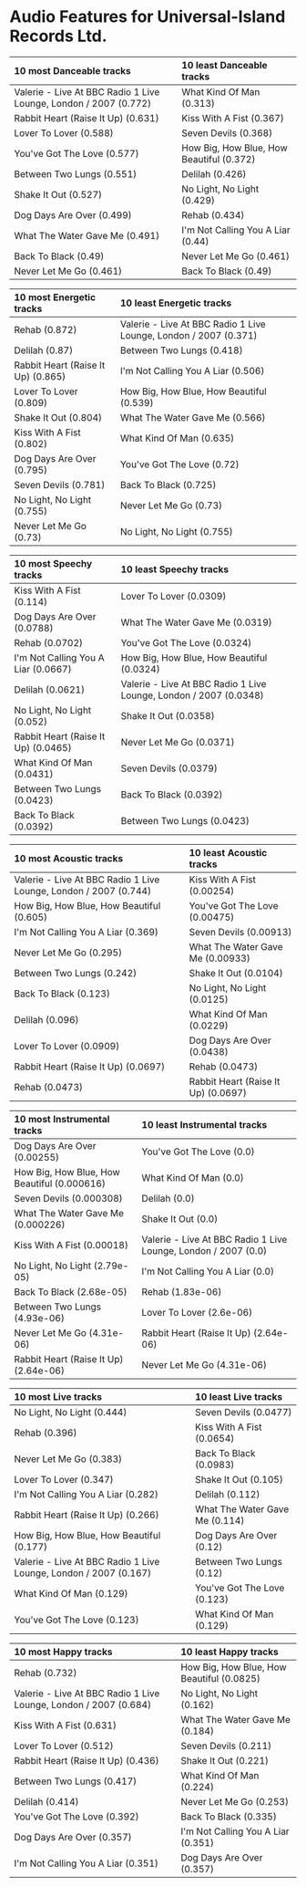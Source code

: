 # Audio Features for Universal-Island Records Ltd.
| 10 most Danceable tracks | 10 least Danceable tracks |
|:---|:---|
| Valerie - Live At BBC Radio 1 Live Lounge, London / 2007 (0.772) | What Kind Of Man (0.313) |
| Rabbit Heart (Raise It Up) (0.631) | Kiss With A Fist (0.367) |
| Lover To Lover (0.588) | Seven Devils (0.368) |
| You've Got The Love (0.577) | How Big, How Blue, How Beautiful (0.372) |
| Between Two Lungs (0.551) | Delilah (0.426) |
| Shake It Out (0.527) | No Light, No Light (0.429) |
| Dog Days Are Over (0.499) | Rehab (0.434) |
| What The Water Gave Me (0.491) | I'm Not Calling You A Liar (0.44) |
| Back To Black (0.49) | Never Let Me Go (0.461) |
| Never Let Me Go (0.461) | Back To Black (0.49) |

| 10 most Energetic tracks | 10 least Energetic tracks |
|:---|:---|
| Rehab (0.872) | Valerie - Live At BBC Radio 1 Live Lounge, London / 2007 (0.371) |
| Delilah (0.87) | Between Two Lungs (0.418) |
| Rabbit Heart (Raise It Up) (0.865) | I'm Not Calling You A Liar (0.506) |
| Lover To Lover (0.809) | How Big, How Blue, How Beautiful (0.539) |
| Shake It Out (0.804) | What The Water Gave Me (0.566) |
| Kiss With A Fist (0.802) | What Kind Of Man (0.635) |
| Dog Days Are Over (0.795) | You've Got The Love (0.72) |
| Seven Devils (0.781) | Back To Black (0.725) |
| No Light, No Light (0.755) | Never Let Me Go (0.73) |
| Never Let Me Go (0.73) | No Light, No Light (0.755) |

| 10 most Speechy tracks | 10 least Speechy tracks |
|:---|:---|
| Kiss With A Fist (0.114) | Lover To Lover (0.0309) |
| Dog Days Are Over (0.0788) | What The Water Gave Me (0.0319) |
| Rehab (0.0702) | You've Got The Love (0.0324) |
| I'm Not Calling You A Liar (0.0667) | How Big, How Blue, How Beautiful (0.0324) |
| Delilah (0.0621) | Valerie - Live At BBC Radio 1 Live Lounge, London / 2007 (0.0348) |
| No Light, No Light (0.052) | Shake It Out (0.0358) |
| Rabbit Heart (Raise It Up) (0.0465) | Never Let Me Go (0.0371) |
| What Kind Of Man (0.0431) | Seven Devils (0.0379) |
| Between Two Lungs (0.0423) | Back To Black (0.0392) |
| Back To Black (0.0392) | Between Two Lungs (0.0423) |

| 10 most Acoustic tracks | 10 least Acoustic tracks |
|:---|:---|
| Valerie - Live At BBC Radio 1 Live Lounge, London / 2007 (0.744) | Kiss With A Fist (0.00254) |
| How Big, How Blue, How Beautiful (0.605) | You've Got The Love (0.00475) |
| I'm Not Calling You A Liar (0.369) | Seven Devils (0.00913) |
| Never Let Me Go (0.295) | What The Water Gave Me (0.00933) |
| Between Two Lungs (0.242) | Shake It Out (0.0104) |
| Back To Black (0.123) | No Light, No Light (0.0125) |
| Delilah (0.096) | What Kind Of Man (0.0229) |
| Lover To Lover (0.0909) | Dog Days Are Over (0.0438) |
| Rabbit Heart (Raise It Up) (0.0697) | Rehab (0.0473) |
| Rehab (0.0473) | Rabbit Heart (Raise It Up) (0.0697) |

| 10 most Instrumental tracks | 10 least Instrumental tracks |
|:---|:---|
| Dog Days Are Over (0.00255) | You've Got The Love (0.0) |
| How Big, How Blue, How Beautiful (0.000616) | What Kind Of Man (0.0) |
| Seven Devils (0.000308) | Delilah (0.0) |
| What The Water Gave Me (0.000226) | Shake It Out (0.0) |
| Kiss With A Fist (0.00018) | Valerie - Live At BBC Radio 1 Live Lounge, London / 2007 (0.0) |
| No Light, No Light (2.79e-05) | I'm Not Calling You A Liar (0.0) |
| Back To Black (2.68e-05) | Rehab (1.83e-06) |
| Between Two Lungs (4.93e-06) | Lover To Lover (2.6e-06) |
| Never Let Me Go (4.31e-06) | Rabbit Heart (Raise It Up) (2.64e-06) |
| Rabbit Heart (Raise It Up) (2.64e-06) | Never Let Me Go (4.31e-06) |

| 10 most Live tracks | 10 least Live tracks |
|:---|:---|
| No Light, No Light (0.444) | Seven Devils (0.0477) |
| Rehab (0.396) | Kiss With A Fist (0.0654) |
| Never Let Me Go (0.383) | Back To Black (0.0983) |
| Lover To Lover (0.347) | Shake It Out (0.105) |
| I'm Not Calling You A Liar (0.282) | Delilah (0.112) |
| Rabbit Heart (Raise It Up) (0.266) | What The Water Gave Me (0.114) |
| How Big, How Blue, How Beautiful (0.177) | Dog Days Are Over (0.12) |
| Valerie - Live At BBC Radio 1 Live Lounge, London / 2007 (0.167) | Between Two Lungs (0.12) |
| What Kind Of Man (0.129) | You've Got The Love (0.123) |
| You've Got The Love (0.123) | What Kind Of Man (0.129) |

| 10 most Happy tracks | 10 least Happy tracks |
|:---|:---|
| Rehab (0.732) | How Big, How Blue, How Beautiful (0.0825) |
| Valerie - Live At BBC Radio 1 Live Lounge, London / 2007 (0.684) | No Light, No Light (0.162) |
| Kiss With A Fist (0.631) | What The Water Gave Me (0.184) |
| Lover To Lover (0.512) | Seven Devils (0.211) |
| Rabbit Heart (Raise It Up) (0.436) | Shake It Out (0.221) |
| Between Two Lungs (0.417) | What Kind Of Man (0.224) |
| Delilah (0.414) | Never Let Me Go (0.253) |
| You've Got The Love (0.392) | Back To Black (0.335) |
| Dog Days Are Over (0.357) | I'm Not Calling You A Liar (0.351) |
| I'm Not Calling You A Liar (0.351) | Dog Days Are Over (0.357) |
